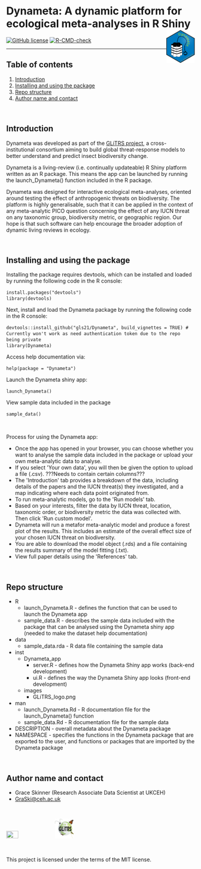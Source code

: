 # Dynameta: A dynamic platform for ecological meta-analyses in R Shiny <img src="inst/images/Dynameta_hex_sticker.png" width="15%" height="15%" align="right">

[![GitHub license](https://img.shields.io/github/license/Naereen/StrapDown.js.svg)](https://github.com/Naereen/StrapDown.js/blob/master/LICENSE) <!-- badges: start -->
  [![R-CMD-check](https://github.com/gls21/Dynameta/actions/workflows/R-CMD-check.yaml/badge.svg)](https://github.com/gls21/Dynameta/actions/workflows/R-CMD-check.yaml)
<!-- badges: end -->


***

## Table of contents
1. [Introduction](#introduction)
2. [Installing and using the package](#installing-and-using-the-package)
3. [Repo structure](#repo-structure)
4. [Author name and contact ](#author-name-and-contact)

<br>

<a name="introduction"></a>
## Introduction 
Dynameta was developed as part of the [GLiTRS project](https://glitrs.ceh.ac.uk/), a cross-institutional consortium aiming to build global threat-response models to better understand and predict insect biodiversity change. 

Dynameta is a living-review (i.e. continually updateable) R Shiny platform written as an R package. This means the app can be launched by running the launch_Dynameta() function included in the R package.

Dynameta was designed for interactive ecological meta-analyses, oriented around testing the effect of anthropogenic threats on biodiversity. The platform is highly generalisable, such that it can be applied in the context of any meta-analytic PICO question concerning the effect of any IUCN threat on any taxonomic group, biodiversity metric, or geographic region. Our hope is that such software can help encourage the broader adoption of dynamic living reviews in ecology.

<br>

<a name="installing-and-using-the-package"></a>
## Installing and using the package 
Installing the package requires devtools, which can be installed and loaded by running the following code in the R console:
```
install.packages("devtools")
library(devtools)
```

Next, install and load the Dynameta package by running the following code in the R console:
```
devtools::install_github("gls21/Dynameta", build_vignettes = TRUE) # Currently won't work as need authentication token due to the repo being private
library(Dynameta)
```

Access help documentation via:
```
help(package = "Dynameta")
```

Launch the Dynameta shiny app:
```
launch_Dynameta()
```

View sample data included in the package
```
sample_data()
```

<br> 

Process for using the Dynameta app:
* Once the app has opened in your browser, you can choose whether you want to analyse the sample data included in the package or upload your own meta-analytic data to analyse.
* If you select 'Your own data', you will then be given the option to upload a file (.csv). ???Needs to contain certain columns???
* The 'Introduction' tab provides a breakdown of the data, including details of the papers and the IUCN threat(s) they investigated, and a map indicating where each data point originated from. 
* To run meta-analytic models, go to the 'Run models' tab.
* Based on your interests, filter the data by IUCN threat, location, taxonomic order, or biodiversity metric the data was collected with. Then click 'Run custom model'.
* Dynameta will run a metafor meta-analytic model and produce a forest plot of the results. This includes an estimate of the overall effect size of your chosen IUCN threat on biodiversity.
* You are able to download the model object (.rds) and a file containing the results summary of the model fitting (.txt).
* View full paper details using the 'References' tab.

<br>

<a name="repo-structure"></a>
## Repo structure 
* R
    * launch_Dynameta.R - defines the function that can be used to launch the Dynameta app
    * sample_data.R - describes the sample data included with the package that can be analysed using the Dynameta shiny app (needed to make the dataset help documentation)
* data
    * sample_data.rda - R data file containing the sample data 
* inst
    * Dynameta_app
        * server.R - defines how the Dynameta Shiny app works (back-end development)
        * ui.R - defines the way the Dynameta Shiny app looks (front-end development)
    * images
        * GLiTRS_logo.png
* man
    * launch_Dynameta.Rd - R documentation file for the launch_Dynameta() function
    * sample_data.Rd - R documentation file for the sample data 
* DESCRIPTION - overall metadata about the Dynameta package
* NAMESPACE - specifies the functions in the Dynameta package that are exported to the user, and functions or packages that are imported by the Dynameta package

<br>

<a name="author-name-and-contact"></a>
## Author name and contact 
* Grace Skinner (Research Associate Data Scientist at UKCEH)
* GraSki@ceh.ac.uk

<br>

<img src="https://www.ceh.ac.uk/sites/default/files/images/theme/ukceh_logo_long_720x170_rgb.png" width="25%" height="25%"> <img src="inst/images/GLiTRS_logo.png" width="10%" height="10%">

<br>

This project is licensed under the terms of the MIT license.